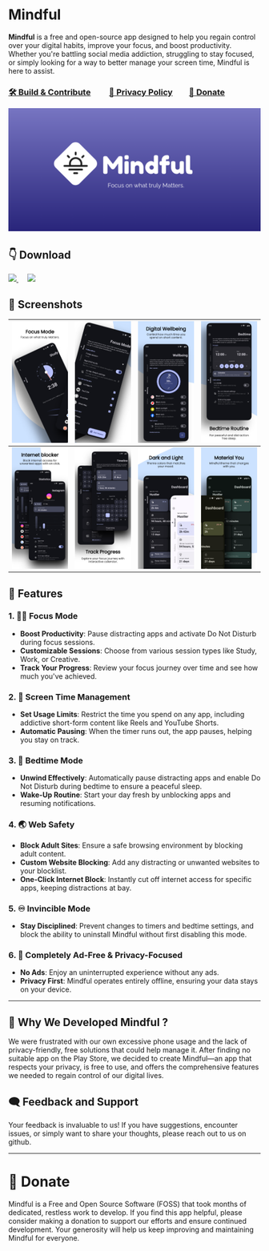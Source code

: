 # Mindful

**Mindful** is a free and open-source app designed to help you regain control over your digital habits, improve your focus, and boost productivity. Whether you're battling social media addiction, struggling to stay focused, or simply looking for a way to better manage your screen time, Mindful is here to assist.

### [🛠️ Build & Contribute](CONTRIBUTION.md)&emsp;&emsp; [🔏 Privacy Policy](PRIVACY.md)&emsp;&emsp;[💖 Donate](#-donate)

![Mindful App Banner](assets/github_readme/banner.png)

## 👇 Download

<a href="https://github.com/akamrnagar/mindful/releases/latest">
    <img src="https://img.shields.io/badge/GitHub-b7bffa?logo=github&logoColor=black" height="48">
</a> 
&emsp;
<a href="https://play.google.com/store/apps/details?id=com.mindful.android">
    <img src="https://img.shields.io/badge/Play%20Store-b7bffa?logo=google-play&logoColor=black" height="48">
</a>

## 📱 Screenshots

| <img src="assets/github_readme/screenshot_1.png"> | <img src="assets/github_readme/screenshot_2.png"> | <img src="assets/github_readme/screenshot_3.png"> | <img src="assets/github_readme/screenshot_4.png"> |
| ------------------------------------------------- | ------------------------------------------------- | ------------------------------------------------- | ------------------------------------------------- |
| <img src="assets/github_readme/screenshot_5.png"> | <img src="assets/github_readme/screenshot_6.png"> | <img src="assets/github_readme/screenshot_7.png"> | <img src="assets/github_readme/screenshot_8.png"> |

## 💪 Features

### 1. 🧘‍♂️ **Focus Mode**

- **Boost Productivity**: Pause distracting apps and activate Do Not Disturb during focus sessions.
- **Customizable Sessions**: Choose from various session types like Study, Work, or Creative.
- **Track Your Progress**: Review your focus journey over time and see how much you've achieved.

### 2. 📲 **Screen Time Management**

- **Set Usage Limits**: Restrict the time you spend on any app, including addictive short-form content like Reels and YouTube Shorts.
- **Automatic Pausing**: When the timer runs out, the app pauses, helping you stay on track.

### 3. 🌛 **Bedtime Mode**

- **Unwind Effectively**: Automatically pause distracting apps and enable Do Not Disturb during bedtime to ensure a peaceful sleep.
- **Wake-Up Routine**: Start your day fresh by unblocking apps and resuming notifications.

### 4. 🌏 **Web Safety**

- **Block Adult Sites**: Ensure a safe browsing environment by blocking adult content.
- **Custom Website Blocking**: Add any distracting or unwanted websites to your blocklist.
- **One-Click Internet Block**: Instantly cut off internet access for specific apps, keeping distractions at bay.

### 5. ♾️ **Invincible Mode**

- **Stay Disciplined**: Prevent changes to timers and bedtime settings, and block the ability to uninstall Mindful without first disabling this mode.

### 6. 🚫 **Completely Ad-Free & Privacy-Focused**

- **No Ads**: Enjoy an uninterrupted experience without any ads.
- **Privacy First**: Mindful operates entirely offline, ensuring your data stays on your device.

---

## 🤔 Why We Developed Mindful ?

We were frustrated with our own excessive phone usage and the lack of privacy-friendly, free solutions that could help manage it. After finding no suitable app on the Play Store, we decided to create Mindful—an app that respects your privacy, is free to use, and offers the comprehensive features we needed to regain control of our digital lives.

## 🗨️ Feedback and Support

Your feedback is invaluable to us! If you have suggestions, encounter issues, or simply want to share your thoughts, please reach out to us on github.

---

# 💖 Donate

Mindful is a Free and Open Source Software (FOSS) that took months of dedicated, restless work to develop. If you find this app helpful, please consider making a donation to support our efforts and ensure continued development. Your generosity will help us keep improving and maintaining Mindful for everyone.
